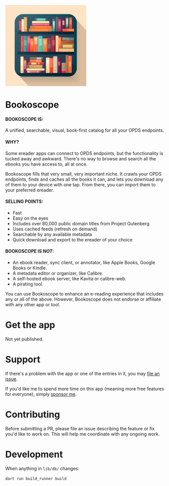 ![Illustration of a square bookshelf stocked with several books](icons/icon_256.png)

# Bookoscope

#### BOOKOSCOPE IS:

A unified, searchable, visual, book-first catalog for all your OPDS endpoints.

#### WHY?

Some ereader apps can connect to OPDS endpoints, but the functionality is tucked away and awkward. There's no way to browse and search all the ebooks you have access to, all at once.

Bookoscope fills that very small, very important niche. It crawls your OPDS endpoints, finds and caches all the books it can, and lets you download any of them to your device with one tap. From there, you can import them to your preferred ereader.

#### SELLING POINTS:

- Fast
- Easy on the eyes
- Includes over 80,000 public domain titles from Project Gutenberg
- Uses cached feeds (refresh on demand)
- Searchable by any available metadata
- Quick download and export to the ereader of your choice

#### BOOKOSCOPE IS *NOT:*

- An ebook reader, sync client, or annotator, like Apple Books, Google Books or Kindle.
- A metadata editor or organizer, like Calibre.
- A self-hosted ebook server, like Kavita or calibre-web.
- A pirating tool.

You can use Bookoscope to enhance an e-reading experience that includes any or all of the above. However, Bookoscope does not endorse or affiliate with any other app or tool.

# Get the app

<!-- Visit [isaaclyman.com/bookoscope](https://isaaclyman.com/bookoscope/) for links to download on the App Store and Google Play. -->

Not yet published.

# Support

If there's a problem with the app or one of the entries in it, you may [file an issue](https://github.com/isaaclyman/bookoscope/issues).

If you'd like me to spend more time on this app (meaning more free features for everyone), simply [sponsor me](https://ko-fi.com/isaaclyman).

# Contributing

Before submitting a PR, please file an issue describing the feature or fix you'd like to work on. This will help me coordinate with any ongoing work.

# Development

When anything in `lib/db/` changes:

`dart run build_runner build`